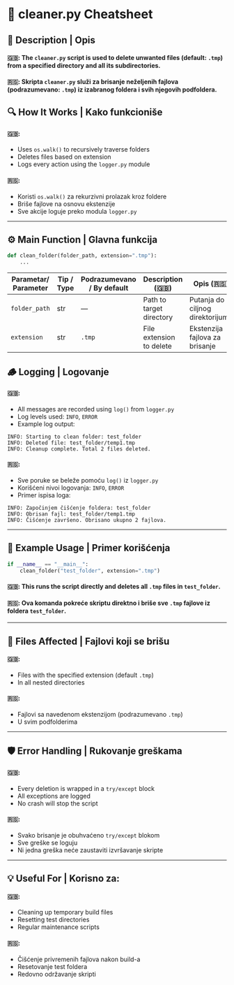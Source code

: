 # 🧹 cleaner.py Cheatsheet

## 📄 Description | Opis

#### 🇬🇧: The `cleaner.py` script is used to delete unwanted files (default: `.tmp`) from a specified directory and all its subdirectories.

#### 🇷🇸: Skripta `cleaner.py` služi za brisanje neželjenih fajlova (podrazumevano: `.tmp`) iz izabranog foldera i svih njegovih podfoldera.

## 🔍 How It Works | Kako funkcioniše

#### 🇬🇧:  
- Uses `os.walk()` to recursively traverse folders  
- Deletes files based on extension  
- Logs every action using the `logger.py` module  

#### 🇷🇸:  
- Koristi `os.walk()` za rekurzivni prolazak kroz foldere  
- Briše fajlove na osnovu ekstenzije  
- Sve akcije loguje preko modula `logger.py`

---

## ⚙️ Main Function | Glavna funkcija

```python
def clean_folder(folder_path, extension=".tmp"):
    ...
```

| Parametar/ Parameter      | Tip / Type   |Podrazumevano / By default | Description (🇬🇧)                    | Opis (🇷🇸)                                  |
|----------------|--------|---------|-------------------------------------|---------------------------------------------|
| `folder_path`  | str    | —       | Path to target directory            | Putanja do ciljnog direktorijuma            |
| `extension`    | str    | `.tmp`  | File extension to delete            | Ekstenzija fajlova za brisanje              |


## 🪵 Logging | Logovanje

#### 🇬🇧:  
- All messages are recorded using `log()` from `logger.py`
- Log levels used: `INFO`, `ERROR`  
- Example log output:

```
INFO: Starting to clean folder: test_folder
INFO: Deleted file: test_folder/temp1.tmp
INFO: Cleanup complete. Total 2 files deleted.
```

#### 🇷🇸:  
- Sve poruke se beleže pomoću `log()` iz `logger.py`  
- Korišćeni nivoi logovanja: `INFO`, `ERROR`  
- Primer ispisa loga:

```
INFO: Započinjem čišćenje foldera: test_folder
INFO: Obrisan fajl: test_folder/temp1.tmp
INFO: Čišćenje završeno. Obrisano ukupno 2 fajlova.
```

---

## 🧪 Example Usage | Primer korišćenja

```python
if __name__ == "__main__":
    clean_folder("test_folder", extension=".tmp")
```

#### 🇬🇧: This runs the script directly and deletes all `.tmp` files in `test_folder`.
#### 🇷🇸: Ova komanda pokreće skriptu direktno i briše sve `.tmp` fajlove iz foldera `test_folder`.

---

## 📁 Files Affected | Fajlovi koji se brišu

#### 🇬🇧:  
- Files with the specified extension (default `.tmp`)  
- In all nested directories

#### 🇷🇸:  
- Fajlovi sa navedenom ekstenzijom (podrazumevano `.tmp`)  
- U svim podfolderima

---

## 🛡️ Error Handling | Rukovanje greškama

#### 🇬🇧:  
- Every deletion is wrapped in a `try/except` block  
- All exceptions are logged  
- No crash will stop the script

#### 🇷🇸:  
- Svako brisanje je obuhvaćeno `try/except` blokom  
- Sve greške se loguju  
- Ni jedna greška neće zaustaviti izvršavanje skripte

---

## 💡 Useful For | Korisno za:

#### 🇬🇧:  
- Cleaning up temporary build files  
- Resetting test directories  
- Regular maintenance scripts

#### 🇷🇸:  
- Čišćenje privremenih fajlova nakon build-a  
- Resetovanje test foldera  
- Redovno održavanje skripti

